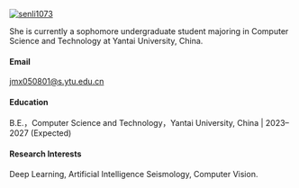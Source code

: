 

[![senli1073](https://img.shields.io/badge/senli1073-github-blue?logo=github)](https://github.com/senli1073)

She is currently a sophomore undergraduate student majoring in Computer Science and Technology at Yantai University, China.

#### Email
jmx050801@s.ytu.edu.cn

#### Education
B.E.，Computer Science and Technology，Yantai University, China | 2023–2027 (Expected)

#### Research Interests
Deep Learning, Artificial Intelligence Seismology, Computer Vision.

